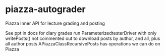 # piazza-autograder
Piazza Inner API for lecture grading and posting

See ppt in docs for diary grades
run ParameterizedtesterDriver with only writePosts() not commented out to download posts by author, and all, plus all author posts
APiazzaClassRecursivePosts has operations we can do on Piazza